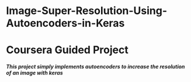 # Image-Super-Resolution-Using-Autoencoders-in-Keras
# Coursera Guided Project

##### This project simply implements autoencoders to increase the resolution of an image with keras
